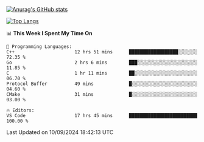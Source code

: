 [![Anurag's GitHub stats](https://github-readme-stats.vercel.app/api?username=wugouzi&count_private=true)](https://github.com/anuraghazra/github-readme-stats)

[![Top Langs](https://github-readme-stats.vercel.app/api/top-langs/?username=wugouzi&layout=compact&count_private=true&hide=html)](https://github.com/anuraghazra/github-readme-stats)

<!--START_SECTION:waka-->
📊 **This Week I Spent My Time On** 

```text
💬 Programming Languages: 
C++                      12 hrs 51 mins      ██████████████████░░░░░░░   72.35 % 
Go                       2 hrs 6 mins        ███░░░░░░░░░░░░░░░░░░░░░░   11.85 % 
C                        1 hr 11 mins        ██░░░░░░░░░░░░░░░░░░░░░░░   06.70 % 
Protocol Buffer          49 mins             █░░░░░░░░░░░░░░░░░░░░░░░░   04.60 % 
CMake                    31 mins             █░░░░░░░░░░░░░░░░░░░░░░░░   03.00 % 

🔥 Editors: 
VS Code                  17 hrs 45 mins      █████████████████████████   100.00 % 
```


 Last Updated on 10/09/2024 18:42:13 UTC
<!--END_SECTION:waka-->

<!--
**wugouzi/wugouzi** is a ✨ _special_ ✨ repository because its `README.md` (this file) appears on your GitHub profile.

Here are some ideas to get you started:

- 🔭 I’m currently working on ...
- 🌱 I’m currently learning ...
- 👯 I’m looking to collaborate on ...
- 🤔 I’m looking for help with ...
- 💬 Ask me about ...
- 📫 How to reach me: ...
- 😄 Pronouns: ...
- ⚡ Fun fact: ...
-->
